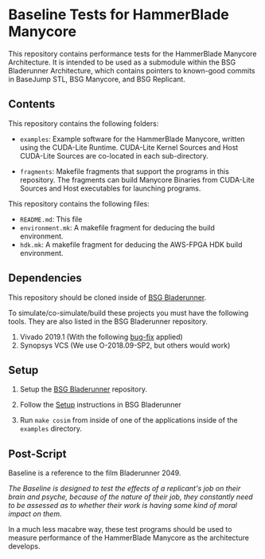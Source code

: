 # Baseline Tests for HammerBlade Manycore

This repository contains performance tests for the HammerBlade
Manycore Architecture. It is intended to be used as a submodule within
the BSG Bladerunner Architecture, which contains pointers to
known-good commits in BaseJump STL, BSG Manycore, and BSG Replicant. 

## Contents

This repository contains the following folders: 

- `examples`: Example software for the HammerBlade Manycore, written
  using the CUDA-Lite Runtime. CUDA-Lite Kernel Sources and Host
  CUDA-Lite Sources are co-located in each sub-directory.

- `fragments`: Makefile fragments that support the programs in this
  repository. The fragments can build Manycore Binaries from CUDA-Lite
  Sources and Host executables for launching programs.

This repository contains the following files:

- `README.md`: This file
- `environment.mk`: A makefile fragment for deducing the build environment. 
- `hdk.mk`: A makefile fragment for deducing the AWS-FPGA HDK build environment.

## Dependencies

This repository should be cloned inside of [BSG
Bladerunner](https://github.com/bespoke-silicon-group/bsg_bladerunner).

To simulate/co-simulate/build these projects you must have the
following tools. They are also listed in the BSG Bladerunner
repository.

   1. Vivado 2019.1 (With the following [bug-fix](https://www.xilinx.com/support/answers/72404.html) applied)
   3. Synopsys VCS (We use O-2018.09-SP2, but others would work)

## Setup

1. Setup the [BSG Bladerunner](https://github.com/bespoke-silicon-group/bsg_bladerunner) repository.

2. Follow the [Setup](https://github.com/bespoke-silicon-group/bsg_bladerunner/#setup) instructions in BSG Bladerunner

3. Run `make cosim` from inside of one of the applications inside of the `examples` directory.

## Post-Script

Baseline is a reference to the film Bladerunner 2049. 

*The Baseline is designed to test the effects of a replicant's job on
their brain and psyche, because of the nature of their job, they
constantly need to be assessed as to whether their work is having some
kind of moral impact on them.*

In a much less macabre way, these test programs should be used to
measure performance of the HammerBlade Manycore as the architecture
develops.